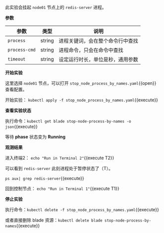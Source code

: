 此实验会挂起 `node01` 节点上的 `redis-server` 进程。

**参数**

| 参数 | 类型 | 说明 |
| --- | --- | --- |
| `process` | string | 进程关键词，会在整个命令行中查找 |
| `process-cmd` | string | 进程命令，只会在命令中查找 |
| `timeout` | string | 设定运行时长，单位是秒，通用参数|

**开始实验**

这里选择 `node01` 节点，可以打开 `stop_node_process_by_names.yaml`{{open}} 查看配置。

开始实验：
`kubectl apply -f stop_node_process_by_names.yaml`{{execute}}

**查看实验状态**

执行命令：`kubectl get blade stop-node-process-by-names -o json`{{execute}}

等待 **phase** 状态变为 **Running**

**观测结果**

进入终端2：
`echo "Run in Terminal 2"`{{execute T2}}

可以看到 `redis-server` 此刻进程处于暂停状态了（T）。

`ps aux| grep redis-server`{{execute}}

回到控制节点：
`echo "Run in Terminal 1"`{{execute T1}}

**停止实验**

执行命令：`kubectl delete -f stop_node_process_by_names.yaml`{{execute}}

或者直接删除 blade 资源：`kubectl delete blade stop-node-process-by-names`{{execute}}
